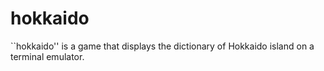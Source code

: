 # hokkaido
``hokkaido'' is a game that displays the dictionary of Hokkaido island on a terminal emulator.
